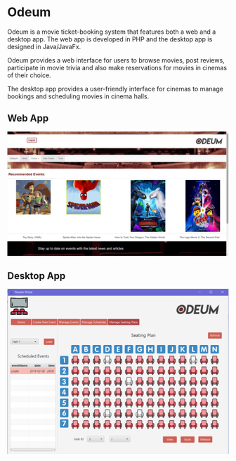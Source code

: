 # Odeum
Odeum is a movie ticket-booking system that features both a web and a desktop app. The web app is developed in PHP and the desktop app is designed in Java/JavaFx. 

Odeum provides a web interface for users to browse movies, post reviews, participate in movie trivia and also make reservations for movies in cinemas of their choice. 

The desktop app provides a user-friendly interface for cinemas to manage bookings and scheduling movies in cinema halls.

## Web App
![Web Home](Images/web_home.png)

## Desktop App
![Desktop App](Images/desktop.png)
